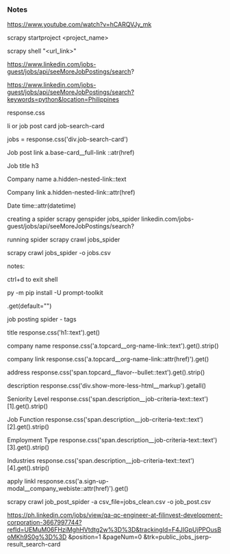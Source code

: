 

### Notes
https://www.youtube.com/watch?v=hCARQVJy_mk


scrapy startproject <project_name>

scrapy shell "<url_link>"

https://www.linkedin.com/jobs-guest/jobs/api/seeMoreJobPostings/search?

https://www.linkedin.com/jobs-guest/jobs/api/seeMoreJobPostings/search?keywords=python&location=Philippines

response.css

li or job post card
job-search-card

jobs = response.css('div.job-search-card')

Job post link
a.base-card__full-link ::atr(href)

Job title
h3

Company name
a.hidden-nested-link::text

Company link
a.hidden-nested-link::attr(href)

Date
time::attr(datetime)


creating a spider
scrapy genspider jobs_spider linkedin.com/jobs-guest/jobs/api/seeMoreJobPostings/search?

running spider
scrapy crawl jobs_spider

scrapy crawl jobs_spider -o jobs.csv


notes:

ctrl+d to exit shell

py -m pip install -U prompt-toolkit

.get(default="")




job posting spider - tags

title
response.css('h1::text').get()

company name
response.css('a.topcard__org-name-link::text').get().strip()

company link
response.css('a.topcard__org-name-link::attr(href)').get()

address
response.css('span.topcard__flavor--bullet::text').get().strip()

description
response.css('div.show-more-less-html__markup').getall()

Seniority Level
response.css('span.description__job-criteria-text::text')[1].get().strip()

Job Function
response.css('span.description__job-criteria-text::text')[2].get().strip()

Employment Type
response.css('span.description__job-criteria-text::text')[3].get().strip()

Industries
response.css('span.description__job-criteria-text::text')[4].get().strip()

apply linkl
response.css('a.sign-up-modal__company_webiste::attr(href)').get()


scrapy crawl job_post_spider -a csv_file=jobs_clean.csv -o job_post.csv



https://ph.linkedin.com/jobs/view/qa-qc-engineer-at-filinvest-development-corporation-3667997744?refId=UEMuM06FHziMghHVtdtg2w%3D%3D&trackingId=F4JIGpUjPPOusBoMKh9S0g%3D%3D
&position=1
&pageNum=0
&trk=public_jobs_jserp-result_search-card